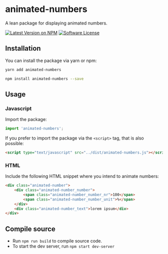 # animated-numbers
A lean package for displaying animated numbers.

[![Latest Version on NPM](https://img.shields.io/npm/v/animated-numbers.svg?style=flat-square)](https://npmjs.com/package/animated-numbers)
[![Software License](https://img.shields.io/github/license/basilicom/animated-numbers?style=flat-square)](LICENSE.md)

## Installation

You can install the package via yarn or npm:

```bash
yarn add animated-numbers
```
```bash
npm install animated-numbers --save
```

## Usage

### Javascript
Import the package:

```javascript
import 'animated-numbers';
```

If you prefer to import the package via the `<script>` tag, that is also possible:
 ```html
<script type="text/javascript" src="../dist/animated-numbers.js"></script>
```

### HTML

Include the following HTML snippet where you intend to animate numbers:
```html
<div class="animated-number">
    <div class="animated-number_number">
        <span class="animated-number_number_nr">100</span>
        <span class="animated-number_number_unit">%</span>
    </div>
    <div class="animated-number_text">lorem ipsum</div>
</div>
```


## Compile source

- Run `npm run build` to compile source code. 
- To start the dev server, run `npm start dev-server`
